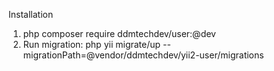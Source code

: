 Installation

1. php composer require ddmtechdev/user:@dev
2. Run migration: php yii migrate/up --migrationPath=@vendor/ddmtechdev/yii2-user/migrations